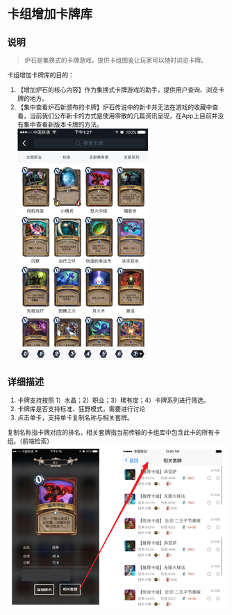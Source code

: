 # 卡组增加卡牌库

## 说明

> 炉石是集换式的卡牌游戏，提供卡组图鉴让玩家可以随时浏览卡牌。

卡组增加卡牌库的目的：

1. 【增加炉石的核心内容】作为集换式卡牌游戏的助手，提供用户查询、浏览卡牌的地方。
2. 【集中查看炉石新颁布的卡牌】炉石传说中的新卡并无法在游戏的收藏中查看，当前我们公布新卡的方式是使用零散的几篇资讯呈现，在App上目前并没有集中查看新版本卡牌的方法。
   ![](/assets/kapaiku.png)

## 详细描述

1. 卡牌支持按照 1）水晶；2）职业；3）稀有度；4）卡牌系列进行筛选。
2. 卡牌库是否支持标准、狂野模式，需要进行讨论
3. 点击单卡，支持单卡复制名称与相关套牌。

复制名称指卡牌对应的排名，相关套牌指当前传输的卡组库中包含此卡的所有卡组。（前端检索）  
![](/assets/kapaiku4.png)

